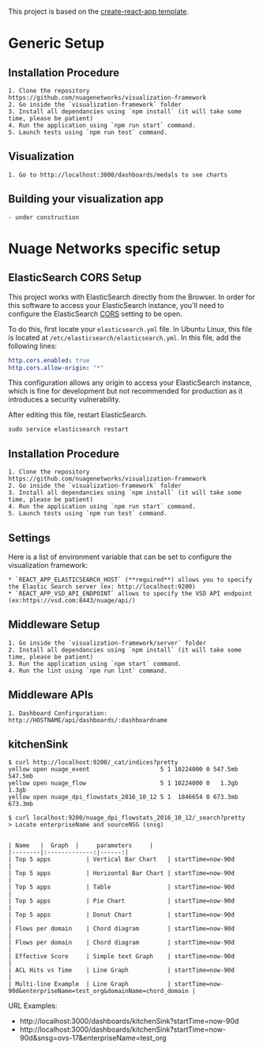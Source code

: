 This project is based on the [create-react-app template](https://github.com/facebookincubator/create-react-app/blob/master/template/README.md).

# Generic Setup
## Installation Procedure

    1. Clone the repository https://github.com/nuagenetworks/visualization-framework
    2. Go inside the `visualization-framework` folder
    3. Install all dependancies using `npm install` (it will take some time, please be patient)
    4. Run the application using `npm run start` command.
    5. Launch tests using `npm run test` command.

## Visualization
    1. Go to http://localhost:3000/dashboards/medals to see charts

## Building your visualization app
    - under construction

# Nuage Networks specific setup
## ElasticSearch CORS Setup

This project works with ElasticSearch directly from the Browser. In order for this software to access your ElasticSearch instance, you'll need to configure the ElasticSearch [CORS](https://en.wikipedia.org/wiki/Cross-origin_resource_sharing) setting to be open.

To do this, first locate your `elasticsearch.yml` file. In Ubuntu Linux, this file is located at `/etc/elasticsearch/elasticsearch.yml`. In this file, add the following lines:

```yml
http.cors.enabled: true
http.cors.allow-origin: "*"
```

This configuration allows any origin to access your ElasticSearch instance, which is fine for development but not recommended for production as it introduces a security vulnerability.

After editing this file, restart ElasticSearch.

`sudo service elasticsearch restart`

## Installation Procedure

    1. Clone the repository https://github.com/nuagenetworks/visualization-framework
    2. Go inside the `visualization-framework` folder
    3. Install all dependancies using `npm install` (it will take some time, please be patient)
    4. Run the application using `npm run start` command.
    5. Launch tests using `npm run test` command.

## Settings

Here is a list of environment variable that can be set to configure the visualization framework:

    * `REACT_APP_ELASTICSEARCH_HOST` (**required**) allows you to specify the Elastic Search server (ex: http://localhost:9200)
    * `REACT_APP_VSD_API_ENDPOINT` allows to specify the VSD API endpoint (ex:https://vsd.com:8443/nuage/api/)

## Middleware Setup

    1. Go inside the `visualization-framework/server` folder
    2. Install all dependancies using `npm install` (it will take some time, please be patient)
    3. Run the application using `npm start` command.
    4. Run the lint using `npm run lint` command.

## Middleware APIs
    1. Dashboard Confirguration: http://HOSTNAME/api/dashboards/:dashboardname

## kitchenSink

    $ curl http://localhost:9200/_cat/indices?pretty
    yellow open nuage_event                    5 1 10224000 0 547.5mb 547.5mb
    yellow open nuage_flow                     5 1 10224000 0   1.3gb   1.3gb
    yellow open nuage_dpi_flowstats_2016_10_12 5 1  1846654 0 673.3mb 673.3mb

    $ curl localhost:9200/nuage_dpi_flowstats_2016_10_12/_search?pretty
    > Locate enterpriseName and sourceNSG (snsg)


    | Name   |  Graph  |     parameters     |
    |--------|:-------------:|------:|
    | Top 5 apps          | Vertical Bar Chart   | startTime=now-90d                                                 |
    | Top 5 apps          | Horizontal Bar Chart | startTime=now-90d                                                 |
    | Top 5 apps          | Table                | startTime=now-90d                                                 |
    | Top 5 apps          | Pie Chart            | startTime=now-90d                                                 |
    | Top 5 apps          | Donut Chart          | startTime=now-90d                                                 |
    | Flows per domain    | Chord diagram        | startTime=now-90d                                                 |
    | Flows per domain    | Chord diagram        | startTime=now-90d                                                 |
    | Effective Score     | Simple text Graph    | startTime=now-90d                                                 |
    | ACL Hits vs Time    | Line Graph           | startTime=now-90d                                                 |
    | Multi-line Example  | Line Graph           | startTime=now-90d&enterpriseName=test_org&domainName=chord_domain |

URL Examples:
-   http://localhost:3000/dashboards/kitchenSink?startTime=now-90d
-   http://localhost:3000/dashboards/kitchenSink?startTime=now-90d&snsg=ovs-17&enterpriseName=test_org
